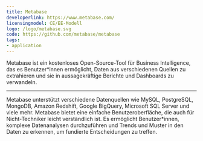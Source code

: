 ```yaml
---
title: Metabase
developerlink: https://www.metabase.com/
licensingmodel: CE/EE-Modell
logo: /logo/metabase.svg
code: https://github.com/metabase/metabase
tags:
- application
---
```

Metabase ist ein kostenloses Open-Source-Tool für Business Intelligence, das es Benutzer\*innen ermöglicht, Daten aus verschiedenen Quellen zu extrahieren und sie in aussagekräftige Berichte und Dashboards zu verwandeln.

---

Metabase unterstützt verschiedene Datenquellen wie MySQL, PostgreSQL, MongoDB, Amazon Redshift, Google BigQuery, Microsoft SQL Server und viele mehr. Metabase bietet eine einfache Benutzeroberfläche, die auch für Nicht-Techniker leicht verständlich ist. Es ermöglicht Benutzer\*innen, komplexe Datenanalysen durchzuführen und Trends und Muster in den Daten zu erkennen, um fundierte Entscheidungen zu treffen.
